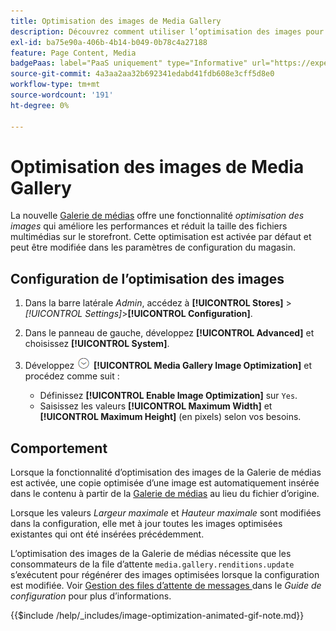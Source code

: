 ```yaml
---
title: Optimisation des images de Media Gallery
description: Découvrez comment utiliser l’optimisation des images pour vos ressources  [!DNL Commerce]  médias.
exl-id: ba75e90a-406b-4b14-b049-0b78c4a27188
feature: Page Content, Media
badgePaas: label="PaaS uniquement" type="Informative" url="https://experienceleague.adobe.com/en/docs/commerce/user-guides/product-solutions" tooltip="S’applique uniquement aux projets Adobe Commerce on Cloud (infrastructure PaaS gérée par Adobe) et aux projets On-premise."
source-git-commit: 4a3aa2aa32b692341edabd41fdb608e3cff5d8e0
workflow-type: tm+mt
source-wordcount: '191'
ht-degree: 0%

---
```


# Optimisation des images de Media Gallery

La nouvelle [Galerie de médias](media-gallery.md) offre une fonctionnalité _optimisation des images_ qui améliore les performances et réduit la taille des fichiers multimédias sur le storefront. Cette optimisation est activée par défaut et peut être modifiée dans les paramètres de configuration du magasin.

## Configuration de l’optimisation des images

1. Dans la barre latérale _Admin_, accédez à **[!UICONTROL Stores]** > _[!UICONTROL Settings]_>**[!UICONTROL Configuration]**.

1. Dans le panneau de gauche, développez **[!UICONTROL Advanced]** et choisissez **[!UICONTROL System]**.

1. Développez ![Sélecteur d’extension](../assets/icon-display-expand.png) **[!UICONTROL Media Gallery Image Optimization]** et procédez comme suit :

   - Définissez **[!UICONTROL Enable Image Optimization]** sur `Yes`.
   - Saisissez les valeurs **[!UICONTROL Maximum Width]** et **[!UICONTROL Maximum Height]** (en pixels) selon vos besoins.

## Comportement

Lorsque la fonctionnalité d’optimisation des images de la Galerie de médias est activée, une copie optimisée d’une image est automatiquement insérée dans le contenu à partir de la [Galerie de médias](media-gallery.md) au lieu du fichier d’origine.

Lorsque les valeurs _Largeur maximale_ et _Hauteur maximale_ sont modifiées dans la configuration, elle met à jour toutes les images optimisées existantes qui ont été insérées précédemment.

L’optimisation des images de la Galerie de médias nécessite que les consommateurs de la file d’attente `media.gallery.renditions.update` s’exécutent pour régénérer des images optimisées lorsque la configuration est modifiée. Voir [ Gestion des files d’attente de messages ](https://experienceleague.adobe.com/docs/commerce-operations/configuration-guide/message-queues/manage-message-queues.html) dans le _Guide de configuration_ pour plus d’informations.

{{$include /help/_includes/image-optimization-animated-gif-note.md}}

<!-- Last updated from includes: 2024-01-30 15:43:39 -->
